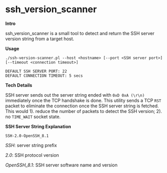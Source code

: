 # ssh_version_scanner

**Intro**

ssh_version_scanner is a small tool to detect and return the SSH server version string from a target host.

**Usage**

```
./ssh-version-scanner.pl --host <hostname> [--port <SSH server port>] [--timeout <connection timeout>]

DEFAULT SSH SERVER PORT: 22
DEFAULT CONNECTION TIMEOUT: 5 secs
```

**Tech Details**

SSH server sends out the server string ended with `0xD 0xA (\r\n)` immediately once the TCP handshake is done. This utility sends a TCP `RST` packet to eliminate the connection once the SSH server string is fetched. This would 1). reduce the number of packets to detect the SSH version; 2). no `TIME_WAIT` socket state.

**SSH Server String Explanation**

`SSH-2.0-OpenSSH_8.1`

*SSH*: server string prefix

*2.0*: SSH protocol version

*OpenSSH_8.1*: SSH server software name and version
